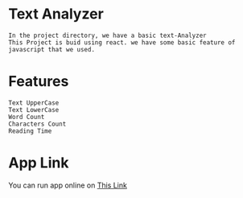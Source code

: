 
# Text Analyzer

    In the project directory, we have a basic text-Analyzer
    This Project is buid using react. we have some basic feature of javascript that we used.

# Features
    Text UpperCase
    Text LowerCase
    Word Count
    Characters Count
    Reading Time
  
# App Link
  You can run app online on [This Link]([https://x-lucifur.github.io/text-analyzer/](https://textanalyzerv.herokuapp.com/text-analyzer))
  
